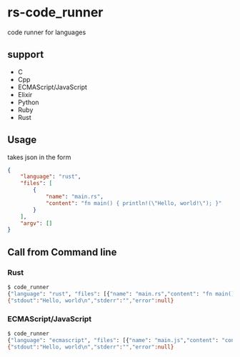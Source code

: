 # rs-code_runner

code runner for languages

## support

*   C
*   Cpp
*   ECMAScript/JavaScript
*   Elixir
*   Python
*   Ruby
*   Rust

## Usage

takes json in the form

```json
{
	"language": "rust",
	"files": [
		{
			"name": "main.rs",
			"content": "fn main() { println!(\"Hello, world!\"); }"
		}
	],
	"argv": []
}
```

## Call from Command line

### Rust

```bash
$ code_runner
{"language": "rust", "files": [{"name": "main.rs","content": "fn main() { println!(\"Hello, world\"); }"}], "argv": []}
{"stdout":"Hello, world\n","stderr":"","error":null}
```

### ECMAScript/JavaScript

```bash
$ code_runner
{"language": "ecmascript", "files": [{"name": "main.js","content": "console.log(\"Hello, world!\");"}], "argv": []}
{"stdout":"Hello, world\n","stderr":"","error":null}
```
